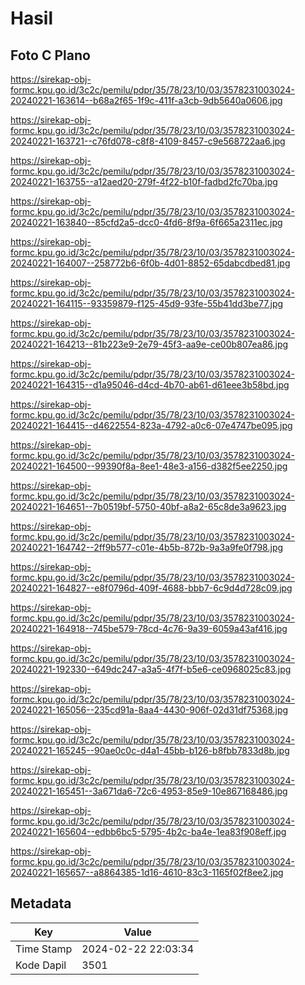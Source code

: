 # Hasil

## Foto C Plano

https://sirekap-obj-formc.kpu.go.id/3c2c/pemilu/pdpr/35/78/23/10/03/3578231003024-20240221-163614--b68a2f65-1f9c-411f-a3cb-9db5640a0606.jpg

https://sirekap-obj-formc.kpu.go.id/3c2c/pemilu/pdpr/35/78/23/10/03/3578231003024-20240221-163721--c76fd078-c8f8-4109-8457-c9e568722aa6.jpg

https://sirekap-obj-formc.kpu.go.id/3c2c/pemilu/pdpr/35/78/23/10/03/3578231003024-20240221-163755--a12aed20-279f-4f22-b10f-fadbd2fc70ba.jpg

https://sirekap-obj-formc.kpu.go.id/3c2c/pemilu/pdpr/35/78/23/10/03/3578231003024-20240221-163840--85cfd2a5-dcc0-4fd6-8f9a-6f665a2311ec.jpg

https://sirekap-obj-formc.kpu.go.id/3c2c/pemilu/pdpr/35/78/23/10/03/3578231003024-20240221-164007--258772b6-6f0b-4d01-8852-65dabcdbed81.jpg

https://sirekap-obj-formc.kpu.go.id/3c2c/pemilu/pdpr/35/78/23/10/03/3578231003024-20240221-164115--93359879-f125-45d9-93fe-55b41dd3be77.jpg

https://sirekap-obj-formc.kpu.go.id/3c2c/pemilu/pdpr/35/78/23/10/03/3578231003024-20240221-164213--81b223e9-2e79-45f3-aa9e-ce00b807ea86.jpg

https://sirekap-obj-formc.kpu.go.id/3c2c/pemilu/pdpr/35/78/23/10/03/3578231003024-20240221-164315--d1a95046-d4cd-4b70-ab61-d61eee3b58bd.jpg

https://sirekap-obj-formc.kpu.go.id/3c2c/pemilu/pdpr/35/78/23/10/03/3578231003024-20240221-164415--d4622554-823a-4792-a0c6-07e4747be095.jpg

https://sirekap-obj-formc.kpu.go.id/3c2c/pemilu/pdpr/35/78/23/10/03/3578231003024-20240221-164500--99390f8a-8ee1-48e3-a156-d382f5ee2250.jpg

https://sirekap-obj-formc.kpu.go.id/3c2c/pemilu/pdpr/35/78/23/10/03/3578231003024-20240221-164651--7b0519bf-5750-40bf-a8a2-65c8de3a9623.jpg

https://sirekap-obj-formc.kpu.go.id/3c2c/pemilu/pdpr/35/78/23/10/03/3578231003024-20240221-164742--2ff9b577-c01e-4b5b-872b-9a3a9fe0f798.jpg

https://sirekap-obj-formc.kpu.go.id/3c2c/pemilu/pdpr/35/78/23/10/03/3578231003024-20240221-164827--e8f0796d-409f-4688-bbb7-6c9d4d728c09.jpg

https://sirekap-obj-formc.kpu.go.id/3c2c/pemilu/pdpr/35/78/23/10/03/3578231003024-20240221-164918--745be579-78cd-4c76-9a39-6059a43af416.jpg

https://sirekap-obj-formc.kpu.go.id/3c2c/pemilu/pdpr/35/78/23/10/03/3578231003024-20240221-192330--649dc247-a3a5-4f7f-b5e6-ce0968025c83.jpg

https://sirekap-obj-formc.kpu.go.id/3c2c/pemilu/pdpr/35/78/23/10/03/3578231003024-20240221-165056--235cd91a-8aa4-4430-906f-02d31df75368.jpg

https://sirekap-obj-formc.kpu.go.id/3c2c/pemilu/pdpr/35/78/23/10/03/3578231003024-20240221-165245--90ae0c0c-d4a1-45bb-b126-b8fbb7833d8b.jpg

https://sirekap-obj-formc.kpu.go.id/3c2c/pemilu/pdpr/35/78/23/10/03/3578231003024-20240221-165451--3a671da6-72c6-4953-85e9-10e867168486.jpg

https://sirekap-obj-formc.kpu.go.id/3c2c/pemilu/pdpr/35/78/23/10/03/3578231003024-20240221-165604--edbb6bc5-5795-4b2c-ba4e-1ea83f908eff.jpg

https://sirekap-obj-formc.kpu.go.id/3c2c/pemilu/pdpr/35/78/23/10/03/3578231003024-20240221-165657--a8864385-1d16-4610-83c3-1165f02f8ee2.jpg


## Metadata

| Key        | Value               |
| ---------- | ------------------- |
| Time Stamp | 2024-02-22 22:03:34 |
| Kode Dapil | 3501                |



